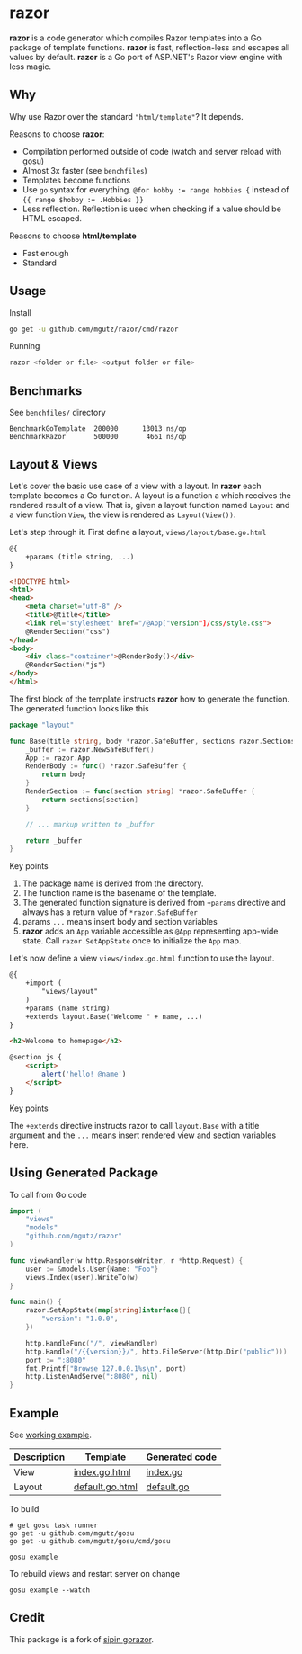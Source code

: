 # razor

**razor** is a code generator which compiles Razor templates into a Go package of template functions.
**razor** is fast, reflection-less and escapes all values by default.
**razor** is a Go port of ASP.NET's Razor view engine with less magic.


## Why

Why use Razor over the standard `"html/template"`? It depends.

Reasons to choose **razor**:

-   Compilation performed outside of code (watch and server reload with gosu)
-   Almost 3x faster (see `benchfiles`)
-   Templates become functions
-   Use `go` syntax for everything.
    `@for hobby := range hobbies {` instead of `{{ range $hobby := .Hobbies }}`
-   Less reflection. Reflection is used when checking if a value should be
    HTML escaped.

Reasons to choose **html/template**

-   Fast enough
-   Standard


## Usage

Install

```sh
go get -u github.com/mgutz/razor/cmd/razor
```

Running

```sh
razor <folder or file> <output folder or file>
```


## Benchmarks

See `benchfiles/` directory

    BenchmarkGoTemplate  200000	     13013 ns/op
    BenchmarkRazor       500000	      4661 ns/op

## Layout & Views

Let's cover the basic use case of a view with a layout. In **razor** each template becomes
a Go function. A layout is a function a which receives the rendered result of a view.
That is, given a layout function named `Layout` and a view function `View`, the view
is rendered as `Layout(View())`.

Let's step through it. First define a layout, `views/layout/base.go.html`

```html
@{
    +params (title string, ...)
}

<!DOCTYPE html>
<html>
<head>
    <meta charset="utf-8" />
    <title>@title</title>
    <link rel="stylesheet" href="/@App["version"]/css/style.css">
    @RenderSection("css")
</head>
<body>
    <div class="container">@RenderBody()</div>
    @RenderSection("js")
</body>
</html>
```

The first block of the template instructs **razor** how to generate the function.
The generated function looks like this

```go
package "layout"

func Base(title string, body *razor.SafeBuffer, sections razor.Sections) *razor.SafeBuffer {
    _buffer := razor.NewSafeBuffer()
    App := razor.App
    RenderBody := func() *razor.SafeBuffer {
        return body
    }
    RenderSection := func(section string) *razor.SafeBuffer {
        return sections[section]
    }

    // ... markup written to _buffer

    return _buffer
}
```

Key points

1.  The package name is derived from the directory.
2.  The function name is the basename of the template.
3.  The generated function signature is derived from `+params` directive
    and always has a return value of `*razor.SafeBuffer`
4.  params `...` means insert body and section variables
4.  **razor** adds an `App` variable accessible as `@App` representing app-wide state.
    Call `razor.SetAppState` once to initialize the `App` map.

Let's now define a view `views/index.go.html` function to use the layout.

```html
@{
    +import (
        "views/layout"
    )
    +params (name string)
    +extends layout.Base("Welcome " + name, ...)
}

<h2>Welcome to homepage</h2>

@section js {
    <script>
        alert('hello! @name')
    </script>
}
```

Key points

The `+extends` directive instructs razor to call `layout.Base` with a title argument and
the `...` means insert rendered view and section variables here.

## Using Generated Package

To call from Go code

```go
import (
    "views"
    "models"
    "github.com/mgutz/razor"
)

func viewHandler(w http.ResponseWriter, r *http.Request) {
	user := &models.User{Name: "Foo"}
	views.Index(user).WriteTo(w)
}

func main() {
	razor.SetAppState(map[string]interface{}{
		"version": "1.0.0",
	})

	http.HandleFunc("/", viewHandler)
	http.Handle("/{{version}}/", http.FileServer(http.Dir("public")))
	port := ":8080"
	fmt.Printf("Browse 127.0.0.1%s\n", port)
	http.ListenAndServe(":8080", nil)
}
```

## Example

See [working example](example).

| Description | Template | Generated code |
| ------------| -------- | ---------------|
| View |  [index.go.html](example/views/front/index.go.html) | [index.go](example/views/front/index.go) |
| Layout | [default.go.html](example/views/front/layout.go.html) | [default.go](example/views/front/layout.go) |


To build

    # get gosu task runner
    go get -u github.com/mgutz/gosu
    go get -u github.com/mgutz/gosu/cmd/gosu

    gosu example

To rebuild views and restart server on change

    gosu example --watch

## Credit

This package is a fork of [sipin gorazor](https://github.com/sipin/gorazor).
